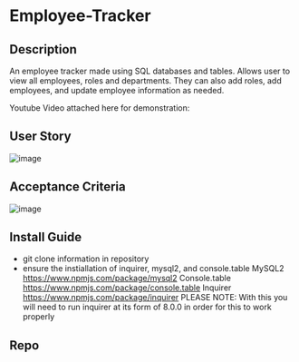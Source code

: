 # Employee-Tracker

## Description

An employee tracker made using SQL databases and tables. Allows user to view all employees, roles and departments. They can also add roles, add employees, and update employee information as needed.

Youtube Video attached here for demonstration:

## User Story
![image](https://user-images.githubusercontent.com/102200085/184583106-d45214e6-d257-4a70-98aa-dbb70d55d5e6.png)

## Acceptance Criteria
![image](https://user-images.githubusercontent.com/102200085/184583173-667c3453-dc77-4f1c-b6cd-a2d3b0fef901.png)


## Install Guide

- git clone information in repository
- ensure the instiallation of inquirer, mysql2, and console.table
MySQL2
https://www.npmjs.com/package/mysql2 
Console.table 
https://www.npmjs.com/package/console.table
Inquirer
https://www.npmjs.com/package/inquirer 
PLEASE NOTE: With this you will need to run inquirer at its form of 8.0.0 in order for this to work properly

## Repo
